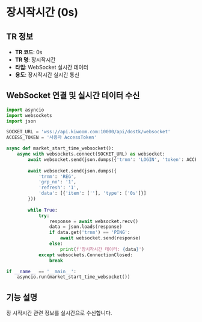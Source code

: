 # 장시작시간 (0s)

## TR 정보
- **TR 코드**: 0s
- **TR 명**: 장시작시간
- **타입**: WebSocket 실시간 데이터
- **용도**: 장시작시간 실시간 통신

## WebSocket 연결 및 실시간 데이터 수신

```python
import asyncio 
import websockets
import json

SOCKET_URL = 'wss://api.kiwoom.com:10000/api/dostk/websocket'
ACCESS_TOKEN = '사용자 AccessToken'

async def market_start_time_websocket():
	async with websockets.connect(SOCKET_URL) as websocket:
		await websocket.send(json.dumps({'trnm': 'LOGIN', 'token': ACCESS_TOKEN}))
		
		await websocket.send(json.dumps({
			'trnm': 'REG',
			'grp_no': '1',
			'refresh': '1',
			'data': [{'item': [''], 'type': ['0s']}]
		}))
		
		while True:
			try:
				response = await websocket.recv()
				data = json.loads(response)
				if data.get('trnm') == 'PING':
					await websocket.send(response)
				else:
					print(f'장시작시간 데이터: {data}')
			except websockets.ConnectionClosed:
				break

if __name__ == '__main__':
	asyncio.run(market_start_time_websocket())
```

## 기능 설명
장 시작시간 관련 정보를 실시간으로 수신합니다.